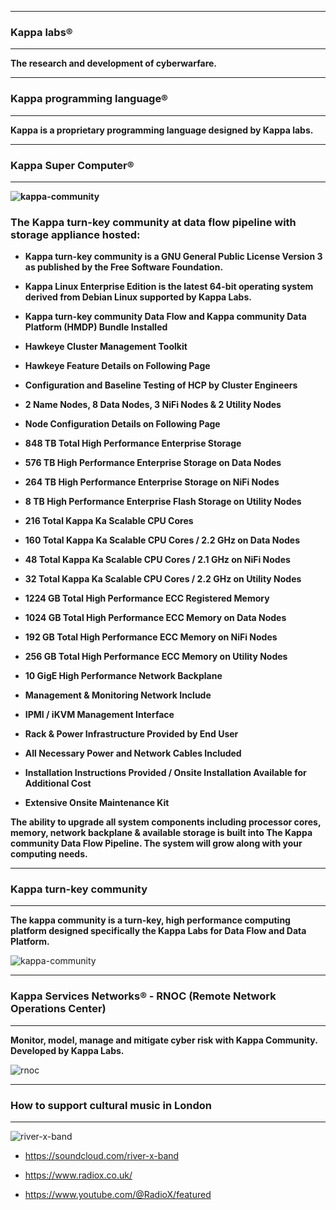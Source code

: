 <!--
**kappaservices/kappaservices** is a ✨ _special_ ✨ repository because its `README.md` (this file) appears on your GitHub profile.

Here are some ideas to get you started:

- 🔭 I’m currently working on ...
- 🌱 I’m currently learning ...
- 👯 I’m looking to collaborate on ...
- 🤔 I’m looking for help with ...
- 💬 Ask me about ...
- 📫 How to reach me: ...
- 😄 Pronouns: ...
- ⚡ Fun fact: ...
-->

************************************************************************************************************************ 
### Kappa labs®
************************************************************************************************************************

<b>The research and development of cyberwarfare.</b>

************************************************************************************************************************ 
### Kappa programming language®
************************************************************************************************************************

<b>Kappa is a proprietary programming language designed by Kappa labs.</b>

************************************************************************************************************************
### Kappa Super Computer®
************************************************************************************************************************ 
<b> 
 
![kappa-community](https://user-images.githubusercontent.com/134499461/240947639-ba85cf91-c040-4ba5-bbf6-8e97ba3ec528.jpg) 
 
### The Kappa turn-key community at data flow pipeline with storage appliance hosted: 

* Kappa turn-key community is a GNU General Public License Version 3 as published by the Free Software Foundation.<br/> 
* Kappa Linux Enterprise Edition is the latest 64-bit operating system derived from Debian Linux supported by Kappa Labs.<br/>

* Kappa turn-key community Data Flow and Kappa community Data Platform	(HMDP) Bundle Installed	<br/>
* Hawkeye Cluster Management Toolkit<br/>
* Hawkeye Feature	Details	on Following Page<br/>

* Configuration	and	Baseline Testing of HCP	by Cluster Engineers<br/> 
 
* 2 Name Nodes, 8 Data Nodes, 3 NiFi Nodes & 2	Utility	Nodes<br/>
* Node Configuration	Details	on	Following	Page<br/>

* 848 TB Total High Performance Enterprise Storage<br/>
* 576 TB High Performance	Enterprise	Storage	on	Data	Nodes<br/>
* 264 TB	High	Performance	Enterprise	Storage	on	NiFi	Nodes<br/>
* 8	TB High Performance	Enterprise	Flash	Storage	on	Utility	Nodes<br/>
  
* 216 Total	Kappa	Ka Scalable	CPU	Cores<br/>
* 160 Total	Kappa	Ka Scalable CPU	Cores	/	2.2 GHz on	Data	Nodes<br/>
* 48	Total	Kappa	Ka Scalable	CPU	Cores	/	2.1	GHz	on	NiFi	Nodes<br/>
* 32 Total	Kappa	Ka Scalable	CPU	Cores	/	2.2	GHz	on	Utility	Nodes<br/>
  
* 1224 GB	Total	High	Performance	ECC	Registered	Memory<br/>
* 1024 GB	Total	High	Performance	ECC	Memory	on	Data	Nodes<br/>
* 192	GB	Total	High	Performance	ECC	Memory	on	NiFi	Nodes<br/>
* 256 GB	Total	High	Performance	ECC	Memory	on	Utility	Nodes<br/>
  
* 10 GigE	High	Performance	Network	Backplane<br/>

* Management	&	Monitoring	Network	Include<br/>
* IPMI	/	iKVM	Management Interface<br/>
  
* Rack & Power Infrastructure Provided by End	User <br/>
* All	Necessary	Power	and	Network	Cables Included <br/>
* Installation	Instructions Provided / Onsite	Installation	Available	for	Additional	Cost <br/>
* Extensive	Onsite	Maintenance	Kit<br/>  
  
The ability to upgrade all system components including processor cores, memory, network backplane & available storage is built into The Kappa community Data Flow Pipeline. The system will grow along with your computing needs. <br/> 

</b> 

************************************************************************************************************************ 
### Kappa turn-key community
************************************************************************************************************************

<b>The kappa community is a turn-key, high performance computing platform designed specifically the Kappa Labs for Data Flow and Data Platform.</b>

![kappa-community](https://github.com/kappaservices/kappaservices/assets/134499461/ad7e6740-6541-4cc6-9f40-124a35be00c6)

************************************************************************************************************************ 
### Kappa Services Networks® - RNOC (Remote Network Operations Center)
************************************************************************************************************************

<b>Monitor, model, manage and mitigate cyber risk with Kappa Community. Developed by Kappa Labs.</b>

![rnoc](https://user-images.githubusercontent.com/134499461/240965925-03a43634-e57d-4c09-812f-1f3a141cff71.png)

************************************************************************************************************************ 
### How to support cultural music in London
************************************************************************************************************************

![river-x-band](https://user-images.githubusercontent.com/134499461/240761128-3aa1c47e-36d1-46c6-a138-cd9fd3a38866.jpg)

* https://soundcloud.com/river-x-band

* https://www.radiox.co.uk/

* https://www.youtube.com/@RadioX/featured
